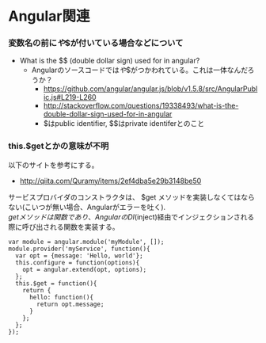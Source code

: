 # Angular関連

### 変数名の前に$や$$が付いている場合などについて
- What is the $$ (double dollar sign) used for in angular?
  - Angularのソースコードでは$や$$がつかわれている。これは一体なんだろうか？
    - https://github.com/angular/angular.js/blob/v1.5.8/src/AngularPublic.js#L219-L260
    - http://stackoverflow.com/questions/19338493/what-is-the-double-dollar-sign-used-for-in-angular
    - $はpublic identifier, $$はprivate identiferとのこと

### this.$getとかの意味が不明
以下のサイトを参考にする。
- http://qiita.com/Quramy/items/2ef4dba5e29b3148be50

サービスプロバイダのコンストラクタは、 $get メソッドを実装しなくてはならない(こいつが無い場合、Angularがエラーを吐く).  
$get メソッドは関数であり、AngularのDI($inject)経由でインジェクションされる際に呼び出される関数を実装する。

```
var module = angular.module('myModule', []);
module.provider('myService', function(){
  var opt = {message: 'Hello, world'};
  this.configure = function(options){
    opt = angular.extend(opt, options);
  };
  this.$get = function(){
    return {
      hello: function(){
        return opt.message;
      }
    };  
  };  
});
```

